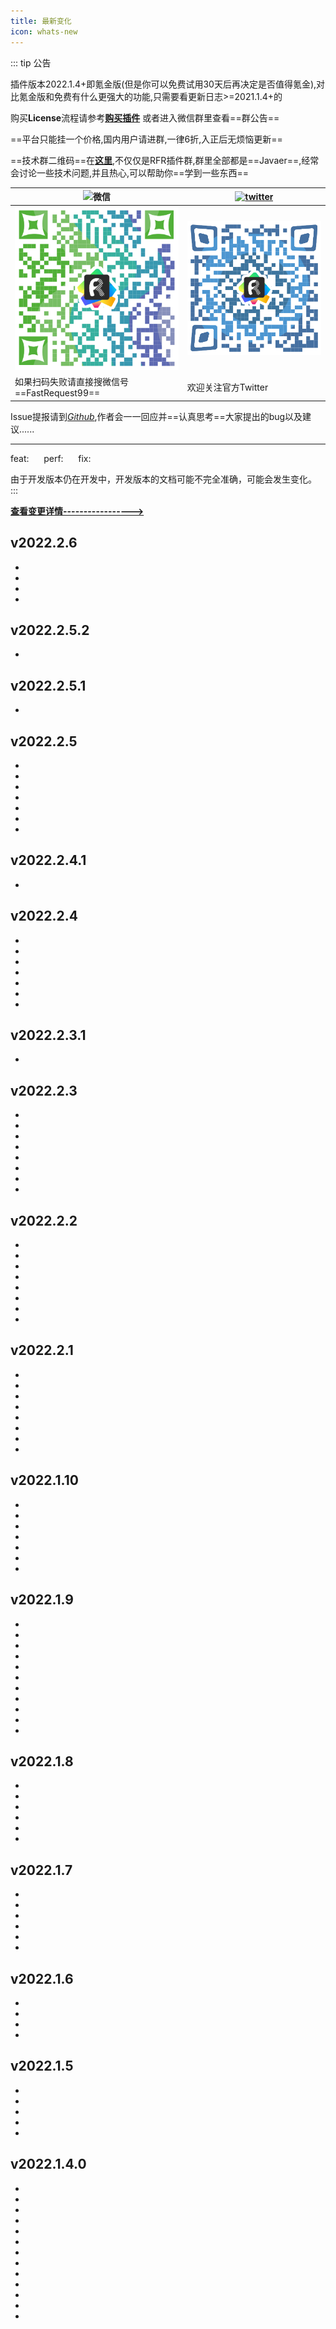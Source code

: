 ```yaml
---
title: 最新变化
icon: whats-new
---
```


::: tip 公告

插件版本2022.1.4+即氪金版(但是你可以免费试用30天后再决定是否值得氪金),对比氪金版和免费有什么更强大的功能,只需要看更新日志>=2021.1.4+的

购买**License**流程请参考[**购买插件**](./buy.md) 或者进入微信群里查看==群公告==

==平台只能挂一个价格,国内用户请进群,一律6折,入正后无烦恼更新==

==技术群二维码==在[**这里**](./concatGroup.md),不仅仅是RFR插件群,群里全部都是==Javaer==,经常会讨论一些技术问题,并且热心,可以帮助你==学到一些东西==

|![微信](https://img.shields.io/static/v1?label=wechat&message=微信&logo=wechat&color=07C160)|[![twitter](https://img.shields.io/static/v1?label=Twitter&message=FastRequest666&logo=twitter&color=FC8D34)](https://twitter.com/FastRequest666)|
|------------- |-------|
|![wechatChat](../.vuepress/public/img/wechatGroup.png)|![twitter](../.vuepress/public/img/twitter.png)|
|如果扫码失败请直接搜微信号==FastRequest99==|欢迎关注官方Twitter|

Issue提报请到[*Github*](https://github.com/dromara/fast-request/issues),作者会一一回应并==认真思考==大家提出的bug以及建议......

---
feat:<Badge text="新功能" type="tip"/>  <span>&nbsp;&nbsp;&nbsp;&nbsp;</span> perf:<Badge text="优化" type="info"/> <span>&nbsp;&nbsp;&nbsp;&nbsp;</span> fix:<Badge text="修复/移除" type="danger"/>

由于开发版本仍在开发中，开发版本的文档可能不完全准确，可能会发生变化。
:::

[**查看变更详情----------------->**](./history.md)

## v2022.2.6 <Badge text="免费试用" type="tip"/><Badge text="开发中" color="LightGreen"/>
* <Badge text="一键清除参数" type="tip"/>
* <Badge text="API注释预览" type="tip"/>
* <Badge text="优化内网检查更新延迟较长" type="info"/>
* <Badge text="第一次打开工具窗口有短暂卡顿现象" type="info"/>

## v2022.2.5.2 <Badge text="免费试用" type="tip"/><Badge text="最新版" type="info"/>
* <Badge text="后置脚本无法清空" type="danger"/>

## v2022.2.5.1 <Badge text="免费试用" type="tip"/>
* <Badge text="Console语法报错" type="danger"/>


## v2022.2.5 <Badge text="免费试用" type="tip"/>
* <Badge text="添加Console控制台" type="tip"/>
* <Badge text="添加打印语法支持" type="tip"/>
* <Badge text="内置变量rfr添加currentProjectName、currentEnvName属性" type="tip"/>
* <Badge text="从Javadoc读取注释" type="tip"/>
* <Badge text="@RequestPart支持" type="tip"/>
* <Badge text="新增推特" type="tip"/>
* <Badge text="后置脚本在请求成功但响应是401不执行" type="danger"/>

## v2022.2.4.1 <Badge text="免费试用" type="tip"/>

* <Badge text="修复小屏EUAL协议无法显示同意按钮" type="danger"/>


## v2022.2.4 <Badge text="免费试用" type="tip"/>
* <Badge text="全新的Logo" type="tip"/>
* <Badge text="支持通过注释解析日期" type="tip"/>
* <Badge text="支持解析BaseController" type="tip"/>
* <Badge text="自动更新可配置化" type="info"/>
* <Badge text="参数编码传参优化" type="info"/>
* <Badge text="Map不带泛型解析错误" type="danger"/>
* <Badge text="后置脚本删除添加头信息失败" type="danger"/>

## v2022.2.3.1 <Badge text="免费试用" type="tip"/>
* <Badge text="修复参数无法清除的bug" type="danger"/>

## v2022.2.3 <Badge text="免费试用" type="tip"/>
* <Badge text="前置脚本" type="tip"/>
* <Badge text="后置脚本" type="tip"/>
* <Badge text="一键拷贝Url" type="tip"/>  
* <Badge text="兼容IDEA2021.2.1+" type="info"/>
* <Badge text="RequestParam defaultValue属性解析" type="info"/>
* <Badge text="点击按钮时触发表格单元格值更改" type="info"/>
* <Badge text="关闭RFR工具窗口后点击火箭第一次url无法生成" type="danger"/>
* <Badge text="Jax-rs PATCH支持" type="danger"/>


## v2022.2.2 <Badge text="免费试用" type="tip"/>
* <Badge text="终止API请求功能" type="tip"/>
* <Badge text="批量导出API文档" type="tip"/>
* <Badge text="导出到Postman添加注释" type="tip"/>
* <Badge text="响应数据量巨大情况下卡顿优化" type="info"/>
* <Badge text="某些场景下的体验和提示" type="info"/>
* <Badge text="新UI及EAP下SearchEveryWhere报错" type="danger"/>
* <Badge text="Multipart修改数字类型参数报错" type="danger"/>
* <Badge text="某些情况下历史请求删除操作报错" type="danger"/>

## v2022.2.1 <Badge text="免费试用" type="tip"/>
* <Badge text="API分组参数保存支持" type="tip"/>
* <Badge text="临时请求保存支持" type="tip"/>
* <Badge text="cURL导入支持" type="tip"/>
* <Badge text="Response Header展示" type="tip"/>
* <Badge text="添加对Url尾缀支持" type="tip"/>
* <Badge text="优化快捷键" type="info"/>
* <Badge text="优化解析" type="info"/>
* <Badge text="修复Word导出bug" type="danger"/>

## v2022.1.10 <Badge text="免费试用" type="tip"/>
* <Badge text="添加对历史请求预览的支持" type="tip"/>
* <Badge text="超时时间自定义设置" type="tip"/>
* <Badge text="SearchEveryWhere支持方法注释搜索" type="info"/>
* <Badge text="快捷键冲突优化" type="info"/>
* <Badge text="文本编辑器字符显示光标定位优化" type="info"/>
* <Badge text="Curl输出格式优化" type="info"/>
* <Badge text="优化@Consumes(APPLICATION_JSON)不生效问题(JAX-RS)" type="info"/>

## v2022.1.9 <Badge text="免费试用" type="tip"/>
* <Badge text="工具窗口跳转增加快捷键" type="tip"/>
* <Badge text="添加自动添加Cookie支持" type="tip"/>
* <Badge text="响应raw中增加html预览" type="tip"/>
* <Badge text="APIs列表视图优化" type="info"/>
* <Badge text="忽略字段解析优化" type="info"/>
* <Badge text="泛型参数解析支持" type="info"/>
* <Badge text="完善项目全局参数" type="info"/>
* <Badge text="修复编辑参数时同时按删除参数导致报错" type="info"/>
* <Badge text="界面优化" type="info"/>
* <Badge text="保存API插入顺序优化" type="info"/>
* <Badge text="优化了导出预览" type="info"/>

## v2022.1.8 <Badge text="免费试用" type="tip"/>
* <Badge text="项目级别全局参数支持" type="tip"/>
* <Badge text="优化响应数据快速添加到头" type="info"/>
* <Badge text="优化cookie快速添加到头" type="info"/>
* <Badge text="Postman导出优化" type="info"/>
* <Badge text="修复navigate树扫描bug" type="info"/>
* <Badge text="修复了一些bug" type="danger"/>

## v2022.1.7 <Badge text="免费试用" type="tip"/>
* <Badge text="Kotlin spring系列框架支持" type="tip"/>
* <Badge text="新增SearchEveryWhere范围搜索策略" type="tip"/>
* <Badge text="编辑器ToggleUseSoftWrap支持" type="tip"/>
* <Badge text="响应数据一键添加Global Header支持" type="tip"/>
* <Badge text="添加导航到当前方法的支持" type="tip"/>
* <Badge text="优化多模块下保存的API回显自动绑定项目" type="info"/>

## v2022.1.6 <Badge text="免费试用" type="tip"/>
* <Badge text="添加一键添加Cookie到Header的支持" type="tip"/>
* <Badge text="添加API分享Word和html的支持" type="tip"/>
* <Badge text="修复了Basic authorization没有携带Basic字符串" type="danger"/>
* <Badge text="移除了APIs标签下的拉拽功能" type="danger"/>

## v2022.1.5 <Badge text="免费试用" type="tip"/>
* <Badge text="添加对自动生成参数描述的支持" type="tip"/>
* <Badge text="添加一键生成API文档的支持" type="tip"/>
* <Badge text="添加单个类的API整体预览" type="tip"/>
* <Badge text="移除了Accept头上的text/html" type="danger"/>
* <Badge text="修复了一些bug" type="danger"/>

## v2022.1.4.0 <Badge text="免费试用" type="tip"/>

* <Badge text="APIs导入导出支持" type="tip"/>
* <Badge text="APIs支持直接运行" type="tip"/>
* <Badge text="API请求增加超时设置" type="tip"/>
* <Badge text="url生成优化之多url随机生成" type="tip"/>
* <Badge text="自动生成参数可选化" type="tip"/>
* <Badge text="swagger注解默认值参数解析支持" type="tip"/>
* <Badge text="兼容idea 2022.1" type="info"/>
* <Badge text="SearchEveryWhere高亮优化" type="info"/>
* <Badge text="对Send和Send and Download按钮进行了合并" type="info"/>
* <Badge text="APIs界面优化" type="info"/>
* <Badge text="Tab页API Navigate重命名Navigate" type="info"/>
* <Badge text="使用引导上的细节优化" type="info"/>
* <Badge text="修复了Light files should have PSI only in one project" type="danger"/>

